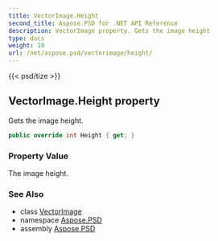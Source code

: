 ```yaml
---
title: VectorImage.Height
second_title: Aspose.PSD for .NET API Reference
description: VectorImage property. Gets the image height
type: docs
weight: 10
url: /net/aspose.psd/vectorimage/height/
---
```

{{< psd/tize >}}
## VectorImage.Height property

Gets the image height.

```csharp
public override int Height { get; }
```

### Property Value

The image height.

### See Also

* class [VectorImage](../)
* namespace [Aspose.PSD](../../../aspose.psd/)
* assembly [Aspose.PSD](../../../)


